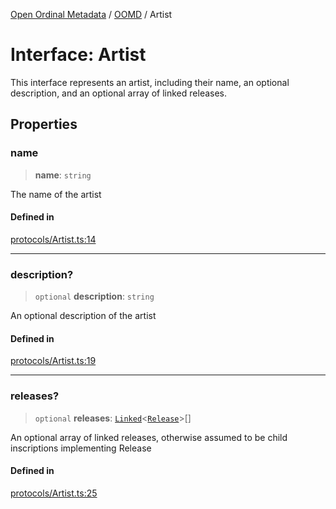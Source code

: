 [Open Ordinal Metadata](../../README.md) / [OOMD](../README.md) / Artist

# Interface: Artist

This interface represents an artist, including their name, an optional description,
and an optional array of linked releases.

## Properties

### name

> **name**: `string`

The name of the artist

#### Defined in

[protocols/Artist.ts:14](https://github.com/open-ordinal/open-ordinal-metadata/blob/5abb5abae2bd895ff8e9de3f437702550bb5189b/src/protocols/Artist.ts#L14)

***

### description?

> `optional` **description**: `string`

An optional description of the artist

#### Defined in

[protocols/Artist.ts:19](https://github.com/open-ordinal/open-ordinal-metadata/blob/5abb5abae2bd895ff8e9de3f437702550bb5189b/src/protocols/Artist.ts#L19)

***

### releases?

> `optional` **releases**: [`Linked`](../type-aliases/Linked.md)\<[`Release`](Release.md)\>[]

An optional array of linked releases, otherwise assumed to be child inscriptions
implementing Release

#### Defined in

[protocols/Artist.ts:25](https://github.com/open-ordinal/open-ordinal-metadata/blob/5abb5abae2bd895ff8e9de3f437702550bb5189b/src/protocols/Artist.ts#L25)
